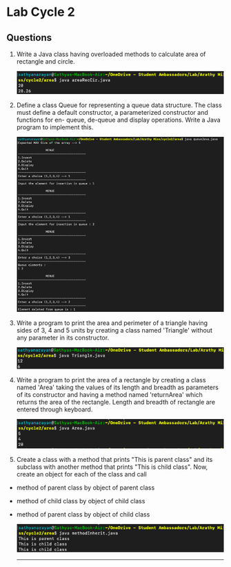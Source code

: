 # Lab Cycle 2
## Questions
1. Write a Java class having overloaded methods to calculate area of rectangle and circle.
   
   ![alt](pics/1.png)
2. Define a class Queue for representing a queue data structure. The class must
define a default constructor, a parameterized constructor and functions for en-
queue, de-queue and display operations. Write a Java program to implement
this.

    ![alt](pics/2.png)

3. Write a program to print the area and perimeter of a triangle having sides of 3, 4 and 5 units by creating
a class named 'Triangle' without any parameter in its constructor.

    ![alt](pics/3.png)
4. Write a program to print the area of a rectangle by creating a class named 'Area' taking the values of its
length and breadth as parameters of its constructor and having a method named 'returnArea' which returns
the area of the rectangle. Length and breadth of rectangle are entered through keyboard.

    ![alt](pics/4.png)
5. Create a class with a method that prints "This is parent class" and its subclass with another method that
prints "This is child class". Now, create an object for each of the class and call
- method of parent class by object of parent class
- method of child class by object of child class
- method of parent class by object of child class

    ![alt](pics/5.png)

    ----------
    
 
